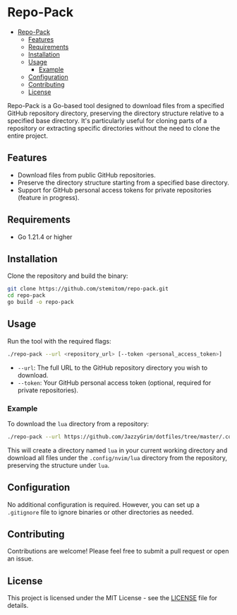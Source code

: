 # Repo-Pack

<!--toc:start-->

- [Repo-Pack](#repo-pack)
  - [Features](#features)
  - [Requirements](#requirements)
  - [Installation](#installation)
  - [Usage](#usage)
    - [Example](#example)
  - [Configuration](#configuration)
  - [Contributing](#contributing)
  - [License](#license)
  <!--toc:end-->

Repo-Pack is a Go-based tool designed to download files from a specified GitHub repository directory, preserving the directory structure relative to a specified base directory. It's particularly useful for cloning parts of a repository or extracting specific directories without the need to clone the entire project.

## Features

- Download files from public GitHub repositories.
- Preserve the directory structure starting from a specified base directory.
- Support for GitHub personal access tokens for private repositories (feature in progress).

## Requirements

- Go 1.21.4 or higher

## Installation

Clone the repository and build the binary:

```bash
git clone https://github.com/stemitom/repo-pack.git
cd repo-pack
go build -o repo-pack
```

## Usage

Run the tool with the required flags:

```bash
./repo-pack --url <repository_url> [--token <personal_access_token>]
```

- `--url`: The full URL to the GitHub repository directory you wish to download.
- `--token`: Your GitHub personal access token (optional, required for private repositories).

### Example

To download the `lua` directory from a repository:

```bash
./repo-pack --url https://github.com/JazzyGrim/dotfiles/tree/master/.config/nvim/lua
```

This will create a directory named `lua` in your current working directory and download all files under the `.config/nvim/lua` directory from the repository, preserving the structure under `lua`.

## Configuration

No additional configuration is required. However, you can set up a `.gitignore` file to ignore binaries or other directories as needed.

## Contributing

Contributions are welcome! Please feel free to submit a pull request or open an issue.

## License

This project is licensed under the MIT License - see the [LICENSE](LICENSE) file for details.

